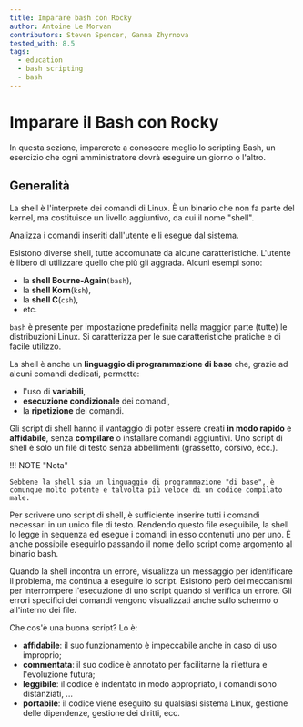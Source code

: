 ```yaml
---
title: Imparare bash con Rocky
author: Antoine Le Morvan
contributors: Steven Spencer, Ganna Zhyrnova
tested_with: 8.5
tags:
  - education
  - bash scripting
  - bash
---
```


# Imparare il Bash con Rocky

In questa sezione, imparerete a conoscere meglio lo scripting Bash, un esercizio che ogni amministratore dovrà eseguire un giorno o l'altro.

## Generalità

La shell è l'interprete dei comandi di Linux. È un binario che non fa parte del kernel, ma costituisce un livello aggiuntivo, da cui il nome "shell".

Analizza i comandi inseriti dall'utente e li esegue dal sistema.

Esistono diverse shell, tutte accomunate da alcune caratteristiche. L'utente è libero di utilizzare quello che più gli aggrada. Alcuni esempi sono:

* la **shell Bourne-Again**`(bash`),
* la **shell Korn**(`ksh`),
* la **shell C**(`csh`),
* etc.

`bash` è presente per impostazione predefinita nella maggior parte (tutte) le distribuzioni Linux. Si caratterizza per le sue caratteristiche pratiche e di facile utilizzo.

La shell è anche un **linguaggio di programmazione di base** che, grazie ad alcuni comandi dedicati, permette:

* l'uso di **variabili**,
* **esecuzione condizionale** dei comandi,
* la **ripetizione** dei comandi.

Gli script di shell hanno il vantaggio di poter essere creati **in modo rapido** e **affidabile**, senza **compilare** o installare comandi aggiuntivi. Uno script di shell è solo un file di testo senza abbellimenti (grassetto, corsivo, ecc.).

!!! NOTE "Nota"

    Sebbene la shell sia un linguaggio di programmazione "di base", è comunque molto potente e talvolta più veloce di un codice compilato male.

Per scrivere uno script di shell, è sufficiente inserire tutti i comandi necessari in un unico file di testo. Rendendo questo file eseguibile, la shell lo legge in sequenza ed esegue i comandi in esso contenuti uno per uno. È anche possibile eseguirlo passando il nome dello script come argomento al binario bash.

Quando la shell incontra un errore, visualizza un messaggio per identificare il problema, ma continua a eseguire lo script. Esistono però dei meccanismi per interrompere l'esecuzione di uno script quando si verifica un errore. Gli errori specifici dei comandi vengono visualizzati anche sullo schermo o all'interno dei file.

Che cos'è una buona script? Lo è:

* **affidabile**: il suo funzionamento è impeccabile anche in caso di uso improprio;
* **commentata**: il suo codice è annotato per facilitarne la rilettura e l'evoluzione futura;
* **leggibile**: il codice è indentato in modo appropriato, i comandi sono distanziati, ...
* **portabile**: il codice viene eseguito su qualsiasi sistema Linux, gestione delle dipendenze, gestione dei diritti, ecc.
